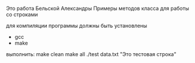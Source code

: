 Это работа Бельской Александры
Примеры методов класса для работы со строками

для компиляции программы должны быть установлены
- gcc
- make

выполнить: 
    make clean
    make all
    ./test data.txt "Это тестовая строка"


 